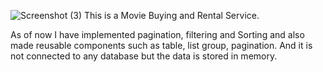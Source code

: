 ![Screenshot (3)](https://user-images.githubusercontent.com/38206830/57970313-5eded900-799d-11e9-9bf7-e96d8976459c.png)
This is a Movie Buying and Rental Service.

As of now I have implemented pagination, filtering and Sorting and also made reusable components such as table, list group, pagination.
And it is not connected to any database but the data is stored in memory.
